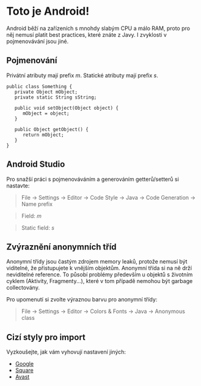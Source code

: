 
# Toto je Android!
Android běží na zařízeních s mnohdy slabým CPU a málo RAM, proto pro něj nemusí platit best practices, které znáte z Javy. I zvyklosti v pojmenovávání jsou jiné.

## Pojmenování
Privátní atributy mají prefix *m*. Statické atributy mají prefix *s*.

```
public class Something {
   private Object mObject;
   private static String sString;
 
   public void setObject(Object object) {
      mObject = object;
   }
 
   public Object getObject() {
      return mObject;
   }
}
```


## Android Studio
Pro snažší práci s pojmenováváním a generováním getterů/setterů si nastavte:
> File -> Settings -> Editor -> Code Style -> Java -> Code Generation -> Name prefix

> Field: *m*

> Static field: *s*


## Zvýraznění anonymních tříd
Anonymní třídy jsou častým zdrojem memory leaků, protože nemusí být viditelné, že přistupujete k vnějším objektům. Anonymní třída si na ně drží neviditelné reference. To působí problémy především u objektů s životním cyklem (Aktivity, Fragmenty...), které v tom případě nemohou být garbage collectovány.

Pro upomenutí si zvolte výraznou barvu pro anonymní třídy:
> File -> Settings -> Editor -> Colors & Fonts -> Java -> Anonymous class


## Cizí styly pro import
Vyzkoušejte, jak vám vyhovují nastavení jiných:

* [Google](https://github.com/google/styleguide/blob/gh-pages/intellij-java-google-style.xml)
* [Square](https://github.com/square/java-code-styles)
* [Avast](https://github.com/avast/android-styled-dialogs/blob/master/code-formatting-config.xml)